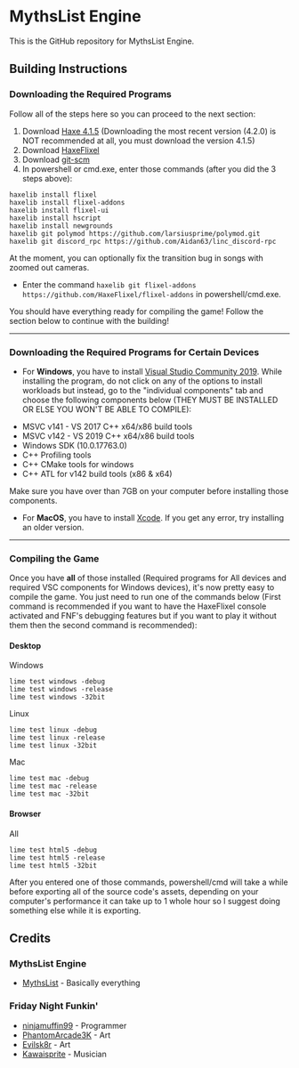# MythsList Engine

This is the GitHub repository for MythsList Engine.

## Building Instructions

### Downloading the Required Programs

Follow all of the steps here so you can proceed to the next section:

1. Download [Haxe 4.1.5](https://haxe.org/download/version/4.1.5/) (Downloading the most recent version (4.2.0) is NOT recommended at all, you must download the version 4.1.5)
2. Download [HaxeFlixel](https://haxeflixel.com/documentation/install-haxeflixel/)
3. Download [git-scm](https://git-scm.com/downloads)
4. In powershell or cmd.exe, enter those commands (after you did the 3 steps above):
```
haxelib install flixel
haxelib install flixel-addons
haxelib install flixel-ui
haxelib install hscript
haxelib install newgrounds
haxelib git polymod https://github.com/larsiusprime/polymod.git
haxelib git discord_rpc https://github.com/Aidan63/linc_discord-rpc
```

At the moment, you can optionally fix the transition bug in songs with zoomed out cameras.
- Enter the command `haxelib git flixel-addons https://github.com/HaxeFlixel/flixel-addons` in powershell/cmd.exe.

You should have everything ready for compiling the game! Follow the section below to continue with the building!

------

### Downloading the Required Programs for Certain Devices

- For **Windows**, you have to install [Visual Studio Community 2019](https://visualstudio.microsoft.com/en/vs/community/). While installing the program, do not click on any of the options to install workloads but instead, go to the "individual components" tab and choose the following components below (THEY MUST BE INSTALLED OR ELSE YOU WON'T BE ABLE TO COMPILE):

* MSVC v141 - VS 2017 C++ x64/x86 build tools
* MSVC v142 - VS 2019 C++ x64/x86 build tools
* Windows SDK (10.0.17763.0)
* C++ Profiling tools
* C++ CMake tools for windows
* C++ ATL for v142 build tools (x86 & x64)

Make sure you have over than 7GB on your computer before installing those components.

- For **MacOS**, you have to install [Xcode](https://developer.apple.com/xcode/). If you get any error, try installing an older version.

------

### Compiling the Game

Once you have **all** of those installed (Required programs for All devices and required VSC components for Windows devices), it's now pretty easy to compile the game. You just need to run one of the commands below (First command is recommended if you want to have the HaxeFlixel console activated and FNF's debugging features but if you want to play it without them then the second command is recommended):

#### Desktop

Windows
```
lime test windows -debug
lime test windows -release
lime test windows -32bit
```
Linux
```
lime test linux -debug
lime test linux -release
lime test linux -32bit
```
Mac
```
lime test mac -debug
lime test mac -release
lime test mac -32bit
```

#### Browser

All
```
lime test html5 -debug
lime test html5 -release
lime test html5 -32bit
```

After you entered one of those commands, powershell/cmd will take a while before exporting all of the source code's assets, depending on your computer's performance it can take up to 1 whole hour so I suggest doing something else while it is exporting.

## Credits

### MythsList Engine

- [MythsList](https://twitter.com/mythslist) - Basically everything

### Friday Night Funkin'

- [ninjamuffin99](https://twitter.com/ninja_muffin99) - Programmer
- [PhantomArcade3K](https://twitter.com/phantomarcade3k) - Art
- [Evilsk8r](https://twitter.com/evilsk8r) - Art
- [Kawaisprite](https://twitter.com/kawaisprite) - Musician